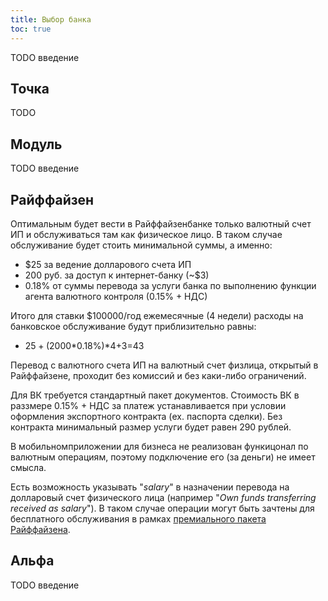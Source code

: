 ```yaml
---
title: Выбор банка
toc: true
---
```


TODO введение

## Точка

TODO

## Модуль

TODO введение

## Райффайзен

Оптимальным будет вести в Райффайзенбанке только валютный счет ИП и обслуживаться там как физическое лицо. 
В таком случае обслуживание будет стоить минимальной суммы, а именно:
- $25 за ведение долларового счета ИП
- 200 руб. за доступ к интернет-банку (~$3)
- 0.18% от суммы перевода за услуги банка по выполнению функции агента валютного контроля (0.15% + НДС)

Итого для ставки $100000/год ежемесячные (4 недели) расходы на банковское обслуживание будут приблизительно равны:  
- $25+($2000*0.18%)*4+$3=$43

Перевод с валютного счета ИП на валютный счет физлица, открытый в Райффайзене, проходит без комиссий и без каки-либо ограничений.

Для ВК требуется стандартный пакет документов. Стоимость ВК в раззмере 0.15% + НДС за платеж устанавливается при условии оформления экспортного контракта (ex. паспорта сделки). Без контракта минимальный размер услуги будет равен 290 рублей.

В мобильномприложении для бизнеса не реализован функицонал по валютным операциям, поэтому подключение его (за деньги) не имеет смысла.

Есть возможность указывать "_salary_" в назначении перевода на долларовый счет физического лица (например "_Own funds transferring received as salary_"). В таком случае операции могут быть зачтены для бесплатного обслуживания в рамках [премиального пакета Райффайзена](https://www.raiffeisen.ru/premium_service/premiumbanking/products/service/?active_tab=tab-1 "Пакет Премиальный-5").
 
## Альфа

TODO введение

